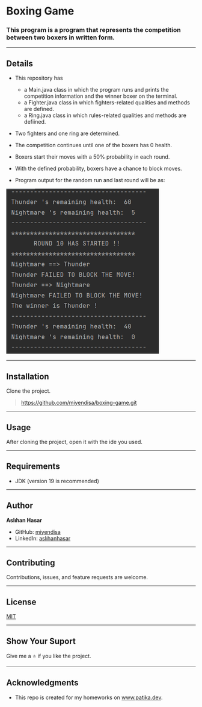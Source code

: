 # Boxing Game

### This program is a program that represents the competition between two boxers in written form.

---

## Details
* This repository has
    * a Main.java class in which the program runs and prints the competition
information and the winner boxer on the terminal.
    * a Fighter.java class in which fighters-related qualities and
      methods are defined.
    * a Ring.java class in which rules-related qualities and
      methods are defiined.
  

* Two fighters and one ring are determined. 
* The competition continues until one of the boxers has 0 health.
* Boxers start their moves with a 50% probability in each round.
* With the defined probability, boxers have a chance to block moves.
  
* Program output for the random run and last round will be as:

![img.png](img.png)

---

## Installation
Clone the project.
> https://github.com/miyendisa/boxing-game.git

---

## Usage
After cloning the project, open it with the ide you used.

---

## Requirements
* JDK (version 19 is recommended)

---

## Author
**Aslıhan Hasar**

* GitHub: [miyendisa](https://github.com/miyendisa)
* LinkedIn: [aslıhanhasar](https://www.linkedin.com/in/asl%C4%B1hanhasar
  )
---

## Contributing
Contributions, issues, and feature requests are welcome.

---

## License

[MIT](https://choosealicense.com/licenses/mit/)

---

## Show Your Suport
Give me a &#11088; if you like the project.

---

## Acknowledgments
* This repo is created for my homeworks on www.patika.dev.